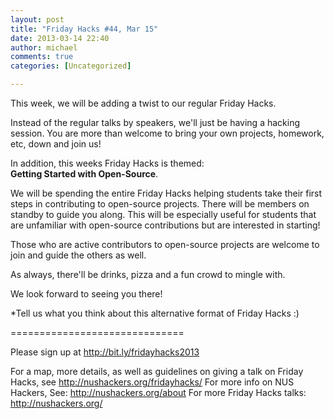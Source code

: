 ```yaml
---
layout: post
title: "Friday Hacks #44, Mar 15"
date: 2013-03-14 22:40
author: michael
comments: true
categories: [Uncategorized]

---
```

This week, we will be adding a twist to our regular Friday Hacks. 
 
Instead of the regular talks by speakers, we'll just be having a hacking session. You are more than welcome to bring your own projects, homework, etc, down and join us!
 
In addition, this weeks Friday Hacks is themed:<br/>
<b>Getting Started with Open-Source</b>.

We will be spending the entire Friday Hacks helping students take their first steps in contributing to open-source projects. There will be members on standby to guide you along. This will be especially useful for students that are unfamiliar with open-source contributions but are interested in starting!

Those who are active contributors to open-source projects are welcome to join and guide the others as well.
 
As always, there'll be drinks, pizza and a fun crowd to mingle with.

We look forward to seeing you there!
 
*Tell us what you think about this alternative format of Friday Hacks :)

==============================

Please sign up at <a href="http://bit.ly/fridayhacks2013">http://bit.ly/fridayhacks2013</a>

For a map, more details, as well as guidelines on giving a talk on Friday Hacks, see <a href="http://nushackers.org/fridayhacks/">http://nushackers.org/fridayhacks/</a>
For more info on NUS Hackers, See: <a href="http://nushackers.org/about">http://nushackers.org/about</a>
For more Friday Hacks talks: <a href="http://nushackers.org/">http://nushackers.org/</a>
